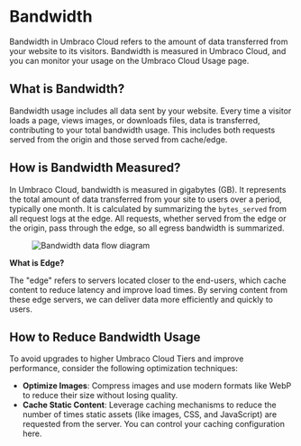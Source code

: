 # Bandwidth

Bandwidth in Umbraco Cloud refers to the amount of data transferred from your website to its visitors. Bandwidth is measured in Umbraco Cloud, and you can monitor your usage on the Umbraco Cloud Usage page.

## What is Bandwidth?

Bandwidth usage includes all data sent by your website. Every time a visitor loads a page, views images, or downloads files, data is transferred, contributing to your total bandwidth usage. This includes both requests served from the origin and those served from cache/edge.

## How is Bandwidth Measured?

In Umbraco Cloud, bandwidth is measured in gigabytes (GB). It represents the total amount of data transferred from your site to users over a period, typically one month. It is calculated by summarizing the `bytes_served` from all request logs at the edge. All requests, whether served from the edge or the origin, pass through the edge, so all egress bandwidth is summarized.

<figure><img src="../../set-up/project-settings/usage/images/bandwidth-flow-diagram.png" alt="Bandwidth data flow diagram"><figcaption></figcaption></figure>

**What is Edge?**

The "edge" refers to servers located closer to the end-users, which cache content to reduce latency and improve load times. By serving content from these edge servers, we can deliver data more efficiently and quickly to users.

## How to Reduce Bandwidth Usage

To avoid upgrades to higher Umbraco Cloud Tiers and improve performance, consider the following optimization techniques:

* **Optimize Images**: Compress images and use modern formats like WebP to reduce their size without losing quality.
* **Cache Static Content**: Leverage caching mechanisms to reduce the number of times static assets (like images, CSS, and JavaScript) are requested from the server. You can control your caching configuration here.
